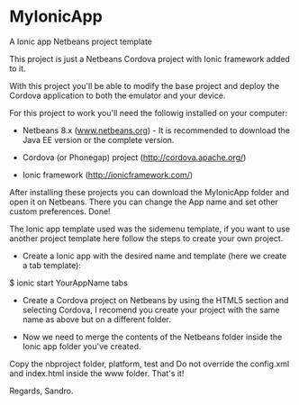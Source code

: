 MyIonicApp
==========

A Ionic app Netbeans project template

This project is just a Netbeans Cordova project with Ionic framework added to it.

With this project you'll be able to modify the base project and deploy the Cordova application to both the emulator and your device.

For this project to work you'll need the followig installed on your computer:

* Netbeans 8.x (www.netbeans.org)  - It is recommended to download the Java EE version or the complete version.

* Cordova (or Phonegap) project (http://cordova.apache.org/)

* Ionic framework (http://ionicframework.com/)
	
After installing these projects you can download the MyIonicApp folder and open it on Netbeans. There you can change the App name and set other custom preferences. Done!

The Ionic app template used was the sidemenu template, if you want to use another project template here follow the steps to create your own project.
  
- Create a Ionic app with the desired name and template (here we create a tab template):

$ ionic start YourAppName tabs

- Create a Cordova project on Netbeans by using the HTML5 section and selecting Cordova, I recomend you create your project with the same name as above but on a different folder.

- Now we need to merge the contents of the Netbeans folder inside the Ionic app folder you've created. 

Copy the nbproject folder, platform, test and Do not override the config.xml and index.html inside the www folder. That's it!

Regards,
Sandro.
